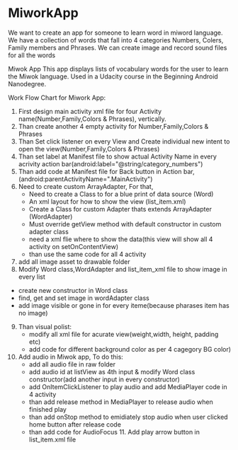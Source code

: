 # MiworkApp
We want to create an app for someone to learn word in miword language. We have a collection of words that fall into 4 categories Numbers, Colers, Family members and Phrases. We can create image and record sound files for all the words

Miwok App
This app displays lists of vocabulary words for the user to learn the Miwok language. Used in a Udacity course in the Beginning Android Nanodegree.

Work Flow Chart for Miwork App:
1. First design main activity xml file for four Activity name(Number,Family,Colors & Phrases), vertically.
2. Than create another 4 empty activity for Number,Family,Colors & Phrases
3. Than Set  click listener on every View and Create individual new intent to open the view(Number,Family,Colors & Phrases)
4. Than set label at Manifest file to show actual Activity Name in every acrivity action bar(android:label="@string/category_numbers")
5. Than add code at Manifest file for Back button in Action bar,(android:parentActivityName=".MainActivity")
6. Need to create custom ArrayAdapter, For that,
    * Need to create a Class to for a blue print of data source (Word)
    * An xml layout for how to show the view (list_item.xml)
    * Create a Class for custom Adapter thats extends ArrayAdapter (WordAdapter)
    * Must override getView method with default constructor in custom adapter class
    * need a xml flie where to show the data(this view will show all 4 activity on setOnContentView)
    * than use the same code for all 4 activity
 7. add all image asset to drawable folder
 8. Modify Word class,WordAdapter and list_item_xml file to show image in every list
   * create new constructor in Word class
   * find, get and set image in wordAdapter class
   * add image visible or gone in for every iteme(because pharases item has no image)
 9. Than visual polist:
      * modify all xml file for acurate view(weight,width, height, padding etc)
      * add code for different background color as per 4 cagegory BG color)
 10. Add audio in Miwok app, To do this:
      * add all audio file in raw folder
      * add audio id at listView as 4th input & modify Word class constructor(add another input in every constructor)
      * add OnItemClickListener to play audio and add MediaPlayer code in 4 activity
      * than add release method in MediaPlayer to release audio when finished play
      * than add onStop method to emidiately stop audio when user clicked home button after release code
      * than add code for AudioFocus
    11. Add play arrow button in list_item.xml file 


